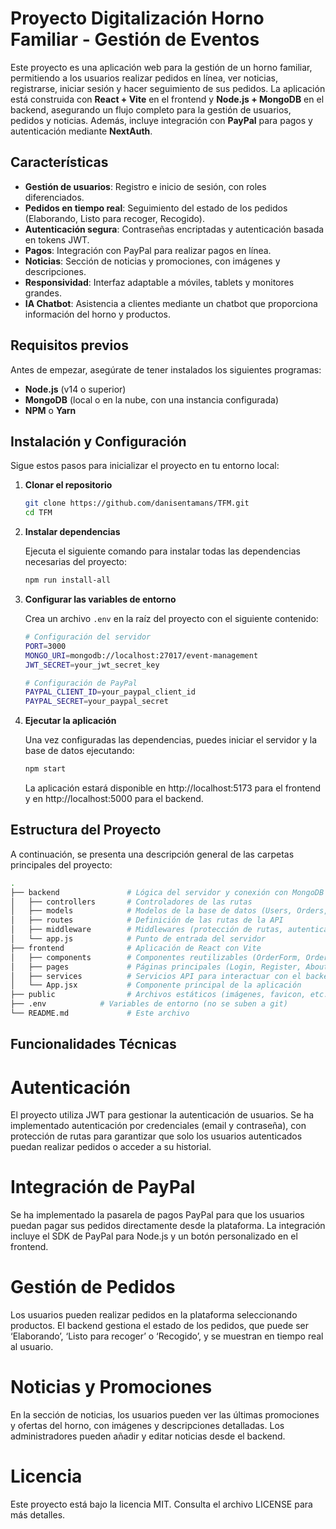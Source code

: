 # Proyecto Digitalización Horno Familiar - Gestión de Eventos

Este proyecto es una aplicación web para la gestión de un horno familiar, permitiendo a los usuarios realizar pedidos en línea, ver noticias, registrarse, iniciar sesión y hacer seguimiento de sus pedidos. La aplicación está construida con **React + Vite** en el frontend y **Node.js + MongoDB** en el backend, asegurando un flujo completo para la gestión de usuarios, pedidos y noticias. Además, incluye integración con **PayPal** para pagos y autenticación mediante **NextAuth**.

## Características

- **Gestión de usuarios**: Registro e inicio de sesión, con roles diferenciados.
- **Pedidos en tiempo real**: Seguimiento del estado de los pedidos (Elaborando, Listo para recoger, Recogido).
- **Autenticación segura**: Contraseñas encriptadas y autenticación basada en tokens JWT.
- **Pagos**: Integración con PayPal para realizar pagos en línea.
- **Noticias**: Sección de noticias y promociones, con imágenes y descripciones.
- **Responsividad**: Interfaz adaptable a móviles, tablets y monitores grandes.
- **IA Chatbot**: Asistencia a clientes mediante un chatbot que proporciona información del horno y productos.

## Requisitos previos

Antes de empezar, asegúrate de tener instalados los siguientes programas:

- **Node.js** (v14 o superior)
- **MongoDB** (local o en la nube, con una instancia configurada)
- **NPM** o **Yarn**

## Instalación y Configuración

Sigue estos pasos para inicializar el proyecto en tu entorno local:

1. **Clonar el repositorio**

    ```bash
    git clone https://github.com/danisentamans/TFM.git
    cd TFM
    ```

2. **Instalar dependencias**

    Ejecuta el siguiente comando para instalar todas las dependencias necesarias del proyecto:

    ```bash
    npm run install-all
    ```

3. **Configurar las variables de entorno**

    Crea un archivo `.env` en la raíz del proyecto con el siguiente contenido:

    ```bash
    # Configuración del servidor
    PORT=3000
    MONGO_URI=mongodb://localhost:27017/event-management
    JWT_SECRET=your_jwt_secret_key

    # Configuración de PayPal
    PAYPAL_CLIENT_ID=your_paypal_client_id
    PAYPAL_SECRET=your_paypal_secret

    ```

4. **Ejecutar la aplicación**

    Una vez configuradas las dependencias, puedes iniciar el servidor y la base de datos ejecutando:

    ```bash
    npm start
    ```

    La aplicación estará disponible en http://localhost:5173 para el frontend y en http://localhost:5000 para el backend.

## Estructura del Proyecto

A continuación, se presenta una descripción general de las carpetas principales del proyecto:

```bash
.
├── backend               # Lógica del servidor y conexión con MongoDB
│   ├── controllers       # Controladores de las rutas
│   ├── models            # Modelos de la base de datos (Users, Orders, News)
│   ├── routes            # Definición de las rutas de la API
│   ├── middleware        # Middlewares (protección de rutas, autenticación)
│   └── app.js            # Punto de entrada del servidor
├── frontend              # Aplicación de React con Vite
│   ├── components        # Componentes reutilizables (OrderForm, OrderList)
│   ├── pages             # Páginas principales (Login, Register, About, News)
│   ├── services          # Servicios API para interactuar con el backend
│   └── App.jsx           # Componente principal de la aplicación
├── public                # Archivos estáticos (imágenes, favicon, etc.)
├── .env            # Variables de entorno (no se suben a git)
└── README.md             # Este archivo
```

## Funcionalidades Técnicas

# Autenticación

El proyecto utiliza JWT para gestionar la autenticación de usuarios. Se ha implementado autenticación por credenciales (email y contraseña), con protección de rutas para garantizar que solo los usuarios autenticados puedan realizar pedidos o acceder a su historial.

# Integración de PayPal

Se ha implementado la pasarela de pagos PayPal para que los usuarios puedan pagar sus pedidos directamente desde la plataforma. La integración incluye el SDK de PayPal para Node.js y un botón personalizado en el frontend.

# Gestión de Pedidos

Los usuarios pueden realizar pedidos en la plataforma seleccionando productos. El backend gestiona el estado de los pedidos, que puede ser ‘Elaborando’, ‘Listo para recoger’ o ‘Recogido’, y se muestran en tiempo real al usuario.

# Noticias y Promociones

En la sección de noticias, los usuarios pueden ver las últimas promociones y ofertas del horno, con imágenes y descripciones detalladas. Los administradores pueden añadir y editar noticias desde el backend.

# Licencia

Este proyecto está bajo la licencia MIT. Consulta el archivo LICENSE para más detalles.
